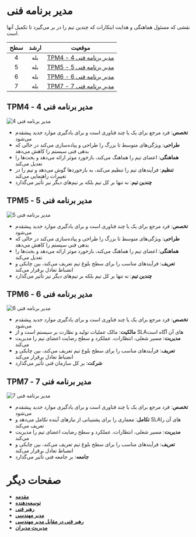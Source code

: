 # مدیر برنامه فنی

نقشی که مسئول هماهنگی و هدایت ابتکارات که چندین تیم را در بر می‌گیرد تا تکمیل آنها است.

| سطح | ارشد | موقعیت |
| :---: | :---: | :---: |
| 4 | بله | [TPM4 - مدیر برنامه فنی 4](#tpm4---مدیر-برنامه-فنی-4) |
| 5 | بله | [TPM5 - مدیر برنامه فنی 5](#tpm5---مدیر-برنامه-فنی-5) |
| 6 | بله | [TPM6 - مدیر برنامه فنی 6](#tpm6---مدیر-برنامه-فنی-6) |
| 7 | بله | [TPM7 - مدیر برنامه فنی 7](#tpm7---مدیر-برنامه-فنی-7) |


## TPM4 - مدیر برنامه فنی 4

<picture>
  <source media="(prefers-color-scheme: dark)" srcset="/charts/technicalprogrammanager-4-dark.png">
  <source media="(prefers-color-scheme: light)" srcset="/charts/technicalprogrammanager-4.png">
  <img alt="مدیر برنامه فنی 4" src="/charts/technicalprogrammanager-4.png">
</picture>

* **تخصص**: فرد مرجع برای یک یا چند فناوری است و برای یادگیری موارد جدید پیشقدم می‌شود
* **طراحی**: ویژگی‌های متوسط تا بزرگ را طراحی و پیاده‌سازی می‌کند در حالی که بدهی فنی سیستم را کاهش می‌دهد
* **هماهنگی**: اعضای تیم را هماهنگ می‌کند، بازخورد موثر ارائه می‌دهد و بحث‌ها را تعدیل می‌کند
* **تنظیم**: فرآیندهای تیم را تنظیم می‌کند، به بازخوردها گوش می‌دهد و تیم را در تغییرات راهنمایی می‌کند
* **چندین تیم**: نه تنها بر کل تیم بلکه بر تیم‌های دیگر نیز تأثیر می‌گذارد

## TPM5 - مدیر برنامه فنی 5

<picture>
  <source media="(prefers-color-scheme: dark)" srcset="/charts/technicalprogrammanager-5-dark.png">
  <source media="(prefers-color-scheme: light)" srcset="/charts/technicalprogrammanager-5.png">
  <img alt="مدیر برنامه فنی 5" src="/charts/technicalprogrammanager-5.png">
</picture>

* **تخصص**: فرد مرجع برای یک یا چند فناوری است و برای یادگیری موارد جدید پیشقدم می‌شود
* **طراحی**: ویژگی‌های متوسط تا بزرگ را طراحی و پیاده‌سازی می‌کند در حالی که بدهی فنی سیستم را کاهش می‌دهد
* **هماهنگی**: اعضای تیم را هماهنگ می‌کند، بازخورد موثر ارائه می‌دهد و بحث‌ها را تعدیل می‌کند
* **تعریف**: فرآیندهای مناسب را برای سطح بلوغ تیم تعریف می‌کند، بین چابکی و انضباط تعادل برقرار می‌کند
* **چندین تیم**: نه تنها بر کل تیم بلکه بر تیم‌های دیگر نیز تأثیر می‌گذارد

## TPM6 - مدیر برنامه فنی 6

<picture>
  <source media="(prefers-color-scheme: dark)" srcset="/charts/technicalprogrammanager-6-dark.png">
  <source media="(prefers-color-scheme: light)" srcset="/charts/technicalprogrammanager-6.png">
  <img alt="مدیر برنامه فنی 6" src="/charts/technicalprogrammanager-6.png">
</picture>

* **تخصص**: فرد مرجع برای یک یا چند فناوری است و برای یادگیری موارد جدید پیشقدم می‌شود
* **مالکیت**: مالک عملیات تولید و نظارت بر سیستم است و از SLAهای آن آگاه است
* **مدیریت**: مسیر شغلی، انتظارات، عملکرد و سطح رضایت اعضای تیم را مدیریت می‌کند
* **تعریف**: فرآیندهای مناسب را برای سطح بلوغ تیم تعریف می‌کند، بین چابکی و انضباط تعادل برقرار می‌کند
* **شرکت**: بر کل سازمان فنی تأثیر می‌گذارد

## TPM7 - مدیر برنامه فنی 7

<picture>
  <source media="(prefers-color-scheme: dark)" srcset="/charts/technicalprogrammanager-7-dark.png">
  <source media="(prefers-color-scheme: light)" srcset="/charts/technicalprogrammanager-7.png">
  <img alt="مدیر برنامه فنی 7" src="/charts/technicalprogrammanager-7.png">
</picture>

* **تخصص**: فرد مرجع برای یک یا چند فناوری است و برای یادگیری موارد جدید پیشقدم می‌شود
* **تکامل**: معماری را برای پشتیبانی از نیازهای آینده تکامل می‌دهد و SLAهای آن را تعریف می‌کند
* **مدیریت**: مسیر شغلی، انتظارات، عملکرد و سطح رضایت اعضای تیم را مدیریت می‌کند
* **تعریف**: فرآیندهای مناسب را برای سطح بلوغ تیم تعریف می‌کند، بین چابکی و انضباط تعادل برقرار می‌کند
* **جامعه**: بر جامعه فنی تأثیر می‌گذارد

# صفحات دیگر

* [**مقدمه**](README.md)
* [**توسعه‌دهنده**](Developer.md)
* [**رهبر فنی**](TechLead.md)
* [**مدیر مهندسی**](EngineeringManager.md)
* [**رهبر فنی در مقابل مدیر مهندسی**](TechLead-EngineeringManager.md)
* [**مدیریت مدیران**](Managing-Managers.md)
